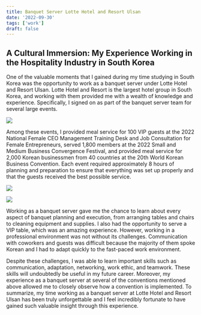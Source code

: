 ```yaml
---
title: Banquet Server Lotte Hotel and Resort Ulsan
date: '2022-09-30'
tags: ['work']
draft: false
---
```


## A Cultural Immersion: My Experience Working in the Hospitality Industry in South Korea

One of the valuable moments that I gained during my time studying in South Korea was the opportunity to work as a banquet server under Lotte Hotel and Resort Ulsan. Lotte Hotel and Resort is the largest hotel group in South Korea, and working with them provided me with a wealth of knowledge and experience. Specifically, I signed on as part of the banquet server team for several large events.

![](https://i.postimg.cc/xdLXrkr4/6.jpg)

Among these events, I provided meal service for 100 VIP guests at the 2022 National Female CEO Management Training Desk and Job Consultation for Female Entrepreneurs, served 1,800 members at the 2022 Small and Medium Business Convergence Festival, and provided meal service for 2,000 Korean businessmen from 40 countries at the 20th World Korean Business Convention. Each event required approximately 8 hours of planning and preparation to ensure that everything was set up properly and that the guests received the best possible service.

![](https://i.postimg.cc/brwr23Z7/4.jpg)

![](https://i.postimg.cc/FzCRb3c7/3.jpg)

Working as a banquet server gave me the chance to learn about every aspect of banquet planning and execution, from arranging tables and chairs to cleaning equipment and supplies. I also had the opportunity to serve a VIP table, which was an amazing experience. However, working in a professional environment was not without its challenges. Communication with coworkers and guests was difficult because the majority of them spoke Korean and I had to adapt quickly to the fast-paced work environment.

Despite these challenges, I was able to learn important skills such as communication, adaptation, networking, work ethic, and teamwork. These skills will undoubtedly be useful in my future career. Moreover, my experience as a banquet server at several of the conventions mentioned above allowed me to closely observe how a convention is implemented. To summarize, my time working as a banquet server at Lotte Hotel and Resort Ulsan has been truly unforgettable and I feel incredibly fortunate to have gained such valuable insight through this experience.
